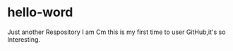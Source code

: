 # hello-word
Just another Respository
I am Cm 
this is my first time to user GitHub,it's so Interesting.
